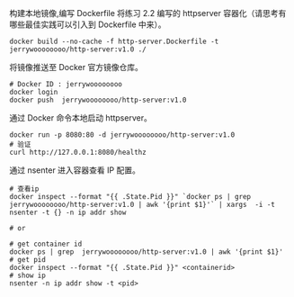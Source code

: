 构建本地镜像,编写 Dockerfile 将练习 2.2 编写的 httpserver 容器化（请思考有哪些最佳实践可以引入到 Dockerfile 中来）。
```shell
docker build --no-cache -f http-server.Dockerfile -t jerrywoooooooo/http-server:v1.0 ./
```
将镜像推送至 Docker 官方镜像仓库。
```shell
# Docker ID : jerrywoooooooo
docker login 
docker push  jerrywoooooooo/http-server:v1.0
```
通过 Docker 命令本地启动 httpserver。
```shell
docker run -p 8080:80 -d jerrywoooooooo/http-server:v1.0
# 验证
curl http://127.0.0.1:8080/healthz
```
通过 nsenter 进入容器查看 IP 配置。
```shell
# 查看ip
docker inspect --format "{{ .State.Pid }}" `docker ps | grep  jerrywoooooooo/http-server:v1.0 | awk '{print $1}'` | xargs  -i -t nsenter -t {} -n ip addr show 

# or 

# get container id
docker ps | grep  jerrywoooooooo/http-server:v1.0 | awk '{print $1}'
# get pid
docker inspect --format "{{ .State.Pid }}" <containerid>
# show ip
nsenter -n ip addr show -t <pid> 
```